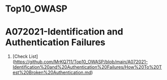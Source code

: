 # Top10_OWASP
# A072021-Identification and Authentication Failures
  1. [Check List] (https://github.com/MrKQ711/Top10_OWASP/blob/main/A072021-Identification%20and%20Authentication%20Failures/How%20To%20Test%20Broken%20Authentication.md) 
